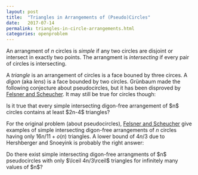 ```yaml
---
layout: post
title:  "Triangles in Arrangements of (Pseudo)Circles"
date:   2017-07-14
permalink: triangles-in-circle-arrangements.html
categories: openproblem
---
```

An arrangment of $n$ circles is *simple* if any two circles are disjoint or intersect in exactly two points.
The arrangment is *intersecting* if every pair of circles is intersecting.

A *triangle* is an arrangement of circles is a face bouned by three circes. A *digon* (aka *lens*) is a face bounded by two circles.  Grünbaum made the following conjecture about pseudocircles, but it has been disproved by
[Felsner and Scheucher][felsner-scheucher].  It may still be true for circles though:

<div class="problem">
  Is it true that every simple intersecting digon-free arrangement of $n$ circles contains at least $2n-4$ triangles?
</div>

For the original problem (about pseudocircles), [Felsner and Scheucher][felsner-scheucher] give examples of simple intersecting digon-free arrangements of $n$ circles having only $16n/11 + o(n)$ triangles.  A lower bound of $4n/3$ due to Hershberger and Snoeyink is probably the right answer:

<div class="problem">
  Do there exist simple intersecting digon-free arrangments of $n$ pseudocircles with only $\lceil 4n/3\rceil$ triangles for infinitely many values of $n$?
</div>


[felsner-scheucher]: http://www.ist.tugraz.at/scheucher/publ/fs-aptd-17.pdf
